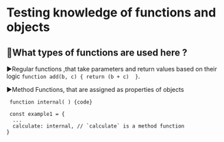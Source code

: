# Testing knowledge of functions and objects

## 🤔What types of functions are used here ?

▶Regular functions ,that take parameters and return values based on their logic ```function add(b, c) {
  return (b + c)  }```.

▶Method Functions, that are assigned as properties of objects 
```
 function internal( ) {code}

 const example1 = {
  ...
  calculate: internal, // `calculate` is a method function
}